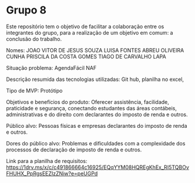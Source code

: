 # Grupo 8
 Este repositório tem o objetivo de facilitar a colaboração entre os integrantes do grupo, para a realização de um objetivo em comum: a conclusão do trabalho.
 
Nomes: JOAO VITOR DE JESUS SOUZA
LUISA FONTES ABREU OLIVEIRA CUNHA
PRISCILA DA COSTA GOMES
TIAGO DE CARVALHO LAPA

Situação problema: AgendaFácil NAF

Descrição resumida das tecnologias utilizadas: Git hub, planilha no excel,

Tipo de MVP: Protótipo

Objetivos e benefícios do produto: Oferecer assistência, facilidade, praticidade e segurança, conectando estudantes das áreas contábeis, administrativas e do direito com declarantes do imposto de renda e outros.

Público alvo: Pessoas físicas e empresas declarantes do imposto de renda e outros.

Dores do público alvo: Problemas e dificuldades com a complexidade dos processos de declaração de imposto de renda e outros. 

Link para a planilha de requisitos: https://1drv.ms/x/c/c491866664c16925/EQqYYM08HQREgKhEx_RI5TQBOvFHUHX_PpRgsEEZIzZNiw?e=peUGPd
